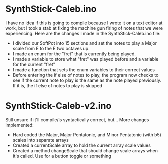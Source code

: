 # SynthStick-Caleb.ino
I have no idea if this is going to compile because I wrote it on a text editor at work, but I took a stab at fixing the machine gun firing of notes that we were experiencing. Here are the changes I made in the SynthStick-Caleb.ino file:

- I divided our SoftPot into 15 sections and set the notes to play a Major scale from E to the E two octaves up.
- I made an enum for the "fret" that is currently being played.
- I made a variable to store what "fret" was played before and a variable for the current "fret"
- I made a function that sets the enum variables to their correct values
- Before entering the if else of notes to play, the program now checks to see if the current note to play is the same as the note played previously. If it is, the if else of notes to play is skipped

# SynthStick-Caleb-v2.ino
Still unsure if it'll compile/is syntactically correct, but... More changes implemented:

- Hard coded the Major, Major Pentatonic, and Minor Pentatonic (with b5) scales into separate arrays
- Created a currentScale array to hold the current array scale values
- Created a method changeScale that should change scale arrays when it's called. Use for a button toggle or something
